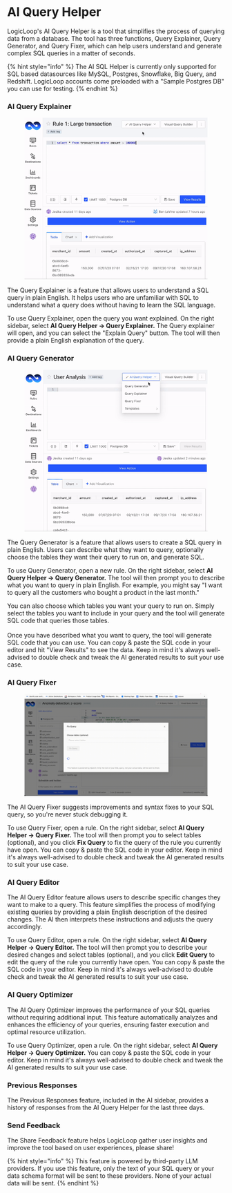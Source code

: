 # AI Query Helper

LogicLoop's AI Query Helper is a tool that simplifies the process of querying data from a database. The tool has three functions, Query Explainer, Query Generator, and Query Fixer, which can help users understand and generate complex SQL queries in a matter of seconds.

{% hint style="info" %}
The AI SQL Helper is currently only supported for SQL based datasources like MySQL, Postgres, Snowflake, Big Query, and Redshift. LogicLoop accounts come preloaded with a "Sample Postgres DB" you can use for testing.
{% endhint %}

### AI Query Explainer

<figure><img src="../.gitbook/assets/explainergif (1).gif" alt=""><figcaption></figcaption></figure>

The Query Explainer is a feature that allows users to understand a SQL query in plain English. It helps users who are unfamiliar with SQL to understand what a query does without having to learn the SQL language.

To use Query Explainer, open the query you want explained. On the right sidebar, select **AI Query Helper -> Query Explainer.** The Query explainer will open, and you can select the "Explain Query" button. The tool will then provide a plain English explanation of the query.&#x20;

### AI Query Generator

<figure><img src="../.gitbook/assets/gengif.gif" alt=""><figcaption></figcaption></figure>

The Query Generator is a feature that allows users to create a SQL query in plain English. Users can describe what they want to query, optionally choose the tables they want their query to run on, and generate SQL.

To use Query Generator, open a new rule. On the right sidebar, select **AI Query Helper -> Query Generator.** The tool will then prompt you to describe what you want to query in plain English. For example, you might say "I want to query all the customers who bought a product in the last month."&#x20;

You can also choose which tables you want your query to run on. Simply select the tables you want to include in your query and the tool will generate SQL code that queries those tables.\
\
Once you have described what you want to query, the tool will generate SQL code that you can use. You can copy & paste the SQL code in your editor and hit "View Results" to see the data. Keep in mind it's always well-advised to double check and tweak the AI generated results to suit your use case.&#x20;

### AI Query Fixer

<figure><img src="../.gitbook/assets/fixer.gif" alt=""><figcaption></figcaption></figure>

The AI Query Fixer suggests improvements and syntax fixes to your SQL query, so you're never stuck debugging it.&#x20;

To use Query Fixer, open a rule. On the right sidebar, select **AI Query Helper -> Query Fixer.** The tool will then prompt you to select tables (optional), and you click **Fix Query** to fix the query of the rule you currently have open. You can copy & paste the SQL code in your editor. Keep in mind it's always well-advised to double check and tweak the AI generated results to suit your use case.&#x20;

### AI Query Editor

The AI Query Editor feature allows users to describe specific changes they want to make to a query. This feature simplifies the process of modifying existing queries by providing a plain English description of the desired changes. The AI then interprets these instructions and adjusts the query accordingly.

To use Query Editor, open a rule. On the right sidebar, select **AI Query Helper -> Query Editor.** The tool will then prompt you to describe your desired changes and select tables (optional), and you click **Edit Query** to edit the query of the rule you currently have open. You can copy & paste the SQL code in your editor. Keep in mind it's always well-advised to double check and tweak the AI generated results to suit your use case.&#x20;

### AI Query Optimizer

The AI Query Optimizer improves the performance of your SQL queries without requiring additional input. This feature automatically analyzes and enhances the efficiency of your queries, ensuring faster execution and optimal resource utilization.

To use Query Optimizer, open a rule. On the right sidebar, select **AI Query Helper -> Query Optimizer.** You can copy & paste the SQL code in your editor. Keep in mind it's always well-advised to double check and tweak the AI generated results to suit your use case.&#x20;

### Previous Responses

The Previous Responses feature, included in the AI sidebar, provides a history of responses from the AI Query Helper for the last three days.

### Send Feedback

The Share Feedback feature helps LogicLoop gather user insights and improve the tool based on user experiences, please share!

{% hint style="info" %}
This feature is powered by third-party LLM providers. If you use this feature, only the text of your SQL query or your data schema format will be sent to these providers. None of your actual data will be sent.
{% endhint %}

